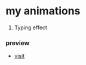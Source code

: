 # my animations

1. Typing effect

### preview

- [visit](https://rishawraj.github.io/my-animations)
